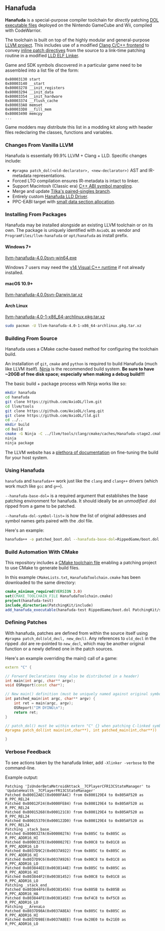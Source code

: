 ## Hanafuda

**Hanafuda** is a special-purpose compiler toolchain for *directly* patching
[DOL executable files](http://wiibrew.org/wiki/DOL) deployed on the Nintendo
GameCube and Wii, compiled with CodeWarrior.

The toolchain is built on top of the highly modular and general-purpose
[LLVM project](http://llvm.org). This includes use of a modified
[Clang C/C++ frontend](http://clang.llvm.org/) to convey
[inline patch directives](#defining-patches) from the source to a link-time patching
routine in a modified [LLD ELF Linker](http://lld.llvm.org/).

Game and SDK symbols discovered in a particular game need to be
assembled into a list file of the form:

```
0x80003130 start
0x80003140 __start
0x80003278 __init_registers
0x80003294 __init_data
0x80003354 __init_hardware
0x80003374 __flush_cache
0x800033A8 memset
0x800033D8 __fill_mem
0x80003490 memcpy
...
```

Game modders may distribute this list in a modding kit along with header files
redeclaring the classes, functions and variables.

### Changes From Vanilla LLVM

Hanafuda is essentially 99.9% LLVM + Clang + LLD. Specific changes include:

* `#pragma patch_dol(<old-declarator>, <new-declarator>)` AST and IR-metadata representations.
* Forced LTO compilation ensures IR-metadata is intact to linker.
* Support Macintosh (Classic era) [C++ ABI symbol mangling](https://github.com/AxioDL/clang/blob/hanafuda/lib/AST/MacintoshMangle.cpp).
* Merge and update [Tilka's paired-singles branch](https://github.com/Tilka/llvm-ppc750cl).
* Entirely custom [Hanafuda LLD Driver](https://github.com/AxioDL/lld/blob/hanafuda/ELF/HanafudaDriver.cpp).
* PPC-EABI target with [small data section allocation](https://reviews.llvm.org/D26344).

### Installing From Packages

Hanafuda may be installed alongside an existing LLVM toolchain or on its own.
The package is uniquely identified with `AxioDL` as vendor and 
`ProgramFiles/llvm-hanafuda` or `opt/hanafuda` as install prefix.

#### Windows 7+

[llvm-hanafuda-4.0.0svn-win64.exe](https://github.com/AxioDL/hanafuda/releases/download/v4.0.0/llvm-hanafuda-4.0.0svn-win64.exe)

Windows 7 users may need the
[v14 Visual C++ runtime](https://www.microsoft.com/en-us/download/details.aspx?id=53840)
if not already installed.

#### macOS 10.9+

[llvm-hanafuda-4.0.0svn-Darwin.tar.xz](https://github.com/AxioDL/hanafuda/releases/download/v4.0.0/llvm-hanafuda-4.0.0svn-Darwin.tar.xz)

#### Arch Linux

[llvm-hanafuda-4.0-1-x86_64-archlinux.pkg.tar.xz](https://github.com/AxioDL/hanafuda/releases/download/v4.0.0/llvm-hanafuda-4.0-1-x86_64-archlinux.pkg.tar.xz)

```sh
sudo pacman -U llvm-hanafuda-4.0-1-x86_64-archlinux.pkg.tar.xz
```

### Building From Source

Hanafuda uses a CMake cache-based method for configuring the toolchain build.

An installation of `git`, `cmake` and `python` is required to build Hanafuda
(much like LLVM itself). [Ninja](https://ninja-build.org/) is the recommended
build system. **Be sure to have ~20GB of free disk space; especially when making
a debug build!!!**

The basic build + package process with Ninja works like so:

```sh
mkdir hanafuda
cd hanafuda
git clone https://github.com/AxioDL/llvm.git
cd llvm/tools
git clone https://github.com/AxioDL/clang.git
git clone https://github.com/AxioDL/lld.git
cd ../..
mkdir build
cd build
cmake -G Ninja -C ../llvm/tools/clang/cmake/caches/Hanafuda-stage2.cmake ../llvm
ninja
ninja package
```

The LLVM website has a [plethora of documentation](http://llvm.org/docs/CMake.html)
on fine-tuning the build for your host system.

### Using Hanafuda

`hanafuda` and `hanafuda++` work just like the `clang` and `clang++` drivers
(which work much like `gcc` and `g++`).

`--hanafuda-base-dol=` is a required argument that establishes the base patching
environment for hanafuda. It should ideally be an *unmodified* .dol ripped from
a game to be patched.

`--hanafuda-dol-symbol-list=` is how the list of original addresses and symbol names
gets paired with the .dol file.

Here's an example:

```sh
hanafuda++ -o patched_boot.dol --hanafuda-base-dol=RippedGame/boot.dol --hanafuda-dol-symbol-list=GamePatchingKit/GameSymbols.lst -I GamePatchingKit/include patch.cpp
```

### Build Automation With CMake

This repository includes a [CMake toolchain file](https://github.com/AxioDL/hanafuda/blob/master/HanafudaToolchain.cmake)
enabling a patching project to use CMake to generate build files.

In this example `CMakeLists.txt`, `HanafudaToolchain.cmake` has been downloaded to the same directory:

```cmake
cmake_minimum_required(VERSION 3.0)
set(CMAKE_TOOLCHAIN_FILE HanafudaToolchain.cmake)
project(hanafuda-test)
include_directories(PatchingKit/include)
add_hanafuda_executable(hanafuda-test RippedGame/boot.dol PatchingKit/symbols.lst test.cpp)
```

### Defining Patches

With hanafuda, patches are defined from within the source itself using
`#pragma patch_dol(old_decl, new_decl)`. Any references to `old_decl` in the ripped
.dol are re-pointed to `new_decl`, which may be another original function or a newly
defined one in the patch sources.

Here's an example overriding the main() call of a game:

```cpp
extern "C" {

// Forward Declarations (may also be distributed in a header)
int main(int argc, char** argv);
void OSReport(const char*);

// New main() definition (must be uniquely named against original symbols)
int patched_main(int argc, char** argv) {
    int ret = main(argc, argv);
    OSReport("IM DYING\n");
    return ret;
}

// patch_dol() must be within extern "C" {} when patching C-linked symbols.
#pragma patch_dol(int main(int,char**), int patched_main(int,char**))

}
```

### Verbose Feedback

To see actions taken by the hanafuda linker, add `-Xlinker -verbose` to the
command-line.

Example output:

```
Patching 'IsUnderBetaMetroidAttack__7CPlayerCFR13CStateManager' to 'UpdateHealth__7CPlayerFR13CStateManager'
Patched 0x80012AEC(0x0000FA4C) from 0x800129E4 to 0x805AF520 as R_PPC_REL24
Patched 0x80012F24(0x0000FE84) from 0x800129E4 to 0x805AF520 as R_PPC_REL24
Patched 0x80015268(0x000121C8) from 0x800129E4 to 0x805AF520 as R_PPC_REL24
Patched 0x80015370(0x000122D0) from 0x800129E4 to 0x805AF520 as R_PPC_REL24
Patching _stack_base_
Patched 0x8000327A(0x0000027A) from 0x805C to 0x805C as R_PPC_ADDR16_HI
Patched 0x8000327E(0x0000027E) from 0x00C8 to 0x01C8 as R_PPC_ADDR16_LO
Patched 0x8037D9C2(0x0037A922) from 0x805C to 0x805C as R_PPC_ADDR16_HI
Patched 0x8037D9C6(0x0037A926) from 0x00C8 to 0x01C8 as R_PPC_ADDR16_LO
Patched 0x803844EE(0x0038144E) from 0x805C to 0x805C as R_PPC_ADDR16_HI
Patched 0x803844F2(0x00381452) from 0x00C8 to 0x01C8 as R_PPC_ADDR16_LO
Patching _stack_end_
Patched 0x803844F6(0x00381456) from 0x805B to 0x805B as R_PPC_ADDR16_HA
Patched 0x803844FE(0x0038145E) from 0xF4C8 to 0xF5C8 as R_PPC_ADDR16_LO
Patching __ArenaLo
Patched 0x8037D98A(0x0037A8EA) from 0x805C to 0x805C as R_PPC_ADDR16_HI
Patched 0x8037D98E(0x0037A8EE) from 0x20E0 to 0x21E0 as R_PPC_ADDR16_LO
```
